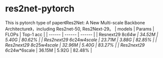 # res2net-pytorch
This is pytorch type of paper《Res2Net: A New Multi-scale Backbone Architecture》，including Res2net-50, Res2Next-29。
| models | Params | FLOPs | Top-1 acc |
| ------ | ------ | ------ |
| Resnext29      8c*64w | 34.52M | 5.40G | 80.62% |
| Res2next29  6c*24w*4scale | 23.71M | 3.88G | 82.85% |
| Res2next29  8c*25w*4scale | 32.96M | 5.40G | 83.27% |
| Res2next29  6c*24w*6scale | 36.15M | 5.92G | 82.48% |
